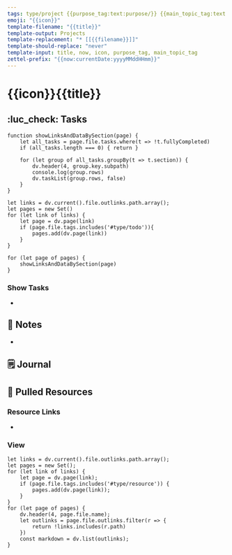 ```yaml
---
tags: type/project {{purpose_tag:text:purpose/}} {{main_topic_tag:text:topic/}}
emoji: "{{icon}}"
template-filename: "{{title}}"
template-output: Projects
template-replacement: "* [[{{filename}}]]"
template-should-replace: "never" 
template-input: title, now, icon, purpose_tag, main_topic_tag
zettel-prefix: "{{now:currentDate:yyyyMMddHHmm}}"
---
```


# {{icon}}{{title}}

## :luc_check: Tasks
```dataviewjs
function showLinksAndDataBySection(page) {
	let all_tasks = page.file.tasks.where(t => !t.fullyCompleted)
	if (all_tasks.length === 0) { return }

	for (let group of all_tasks.groupBy(t => t.section)) {
		dv.header(4, group.key.subpath)
		console.log(group.rows)
		dv.taskList(group.rows, false)
	}
}

let links = dv.current().file.outlinks.path.array();
let pages = new Set()
for (let link of links) {
	let page = dv.page(link)
	if (page.file.tags.includes('#type/todo')){
		pages.add(dv.page(link))
	}
}

for (let page of pages) {
	showLinksAndDataBySection(page)
}
```
### Show Tasks
* 

## 📃 Notes
* 

## 🗒️ Journal


## 📑 Pulled Resources
### Resource Links
* 

### View
```dataviewjs 
let links = dv.current().file.outlinks.path.array();
let pages = new Set();
for (let link of links) {
	let page = dv.page(link);
	if (page.file.tags.includes('#type/resource')) {
		pages.add(dv.page(link));
	}
}
for (let page of pages) {
	dv.header(4, page.file.name);
	let outlinks = page.file.outlinks.filter(r => {
		return !links.includes(r.path)
	})
	const markdown = dv.list(outlinks);
}
```